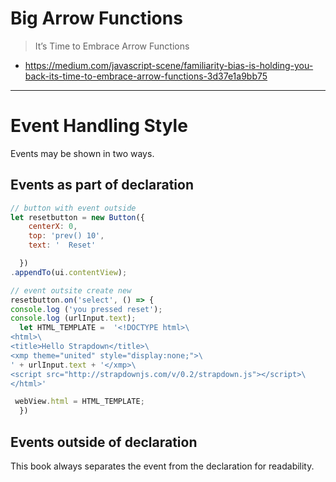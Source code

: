 # Big Arrow Functions
>It’s Time to Embrace Arrow Functions

- https://medium.com/javascript-scene/familiarity-bias-is-holding-you-back-its-time-to-embrace-arrow-functions-3d37e1a9bb75

---


# Event Handling Style

Events may be shown in two ways.

## Events as part of declaration

```js
// button with event outside
let resetbutton = new Button({
    centerX: 0,
    top: 'prev() 10',
    text: '  Reset'

  })
.appendTo(ui.contentView);

// event outsite create new
resetbutton.on('select', () => {
console.log ('you pressed reset');
console.log (urlInput.text);
  let HTML_TEMPLATE =  '<!DOCTYPE html>\
<html>\
<title>Hello Strapdown</title>\
<xmp theme="united" style="display:none;">\
' + urlInput.text + '</xmp>\
<script src="http://strapdownjs.com/v/0.2/strapdown.js"></script>\
</html>'

 webView.html = HTML_TEMPLATE;
  })
```

## Events outside of declaration

This book always separates the event from the declaration for readability.

